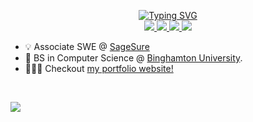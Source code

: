 
<p align="center">
<a href="https://github.com/brianmatzelle">
    <img src="https://readme-typing-svg.demolab.com?font=Georgia&size=18&duration=2000&pause=100&multiline=true&width=500&height=80&lines=Brian+Matzelle;Software+Engineer+%7C+Entrepreneur;AI+%7C+Mobile+Development+%7C+Machine+Learning" alt="Typing SVG" />
</a>
<br/>

<a href="https://matzelle.co">
    <img src="https://img.shields.io/badge/Website-matzelle.co-red?style=flat-square">
</a>  
<a href="https://github.com/brianmatzelle/brianmatzelle/blob/main/Resume.pdf">
    <img src="https://img.shields.io/badge/PDF-CV-red?style=flat-square&logo=adobe">
</a> 
<a href="https://www.linkedin.com/in/brianmatzelle/">
    <img src="https://img.shields.io/badge/-Linkedin-blue?style=flat-square&logo=linkedin">
</a>
<a href="mailto:brian@matzelle.co">
    <img src="https://img.shields.io/badge/-Email-red?style=flat-square&logo=gmail&logoColor=white">
</a>

<br/>

<!-- <a href="https://github.com/brianmatzelle">
    <img src="https://github-stats-alpha.vercel.app/api?username=brianmatzelle&cc=22272e&tc=37BCF6&ic=fff&bc=0000">
</a> -->

</p>

* 💡 Associate SWE @ [SageSure](https://www.sagesure.com/)
* 📖 BS in Computer Science @ [Binghamton University](https://www.binghamton.edu/computer-science/undergraduate-programs/cs-major.html).
* 🧑🏼‍🦱 Checkout [my portfolio website!](https://www.matzelle.co/)
<!--* 💻 Currently learning Fullstack dev (working on [Refhub.io](https://www.refhub.io/)) XR Development, and [LLM finetuning](https://huggingface.co/BinghamtonUniversity/cs415-llama2-7b-twitch-chats-40k). -->

<br>
<!-- <summary>📈 GitHub Stats</summary> -->

<!-- ![](http://github-profile-summary-cards.vercel.app/api/cards/profile-details?username=brianmatzelle&theme=dracula) -->
![](http://github-profile-summary-cards.vercel.app/api/cards/repos-per-language?username=brianmatzelle&theme=dracula)
<!-- ![](http://github-profile-summary-cards.vercel.app/api/cards/most-commit-language?username=brianmatzelle&theme=dracula) -->

</details>
